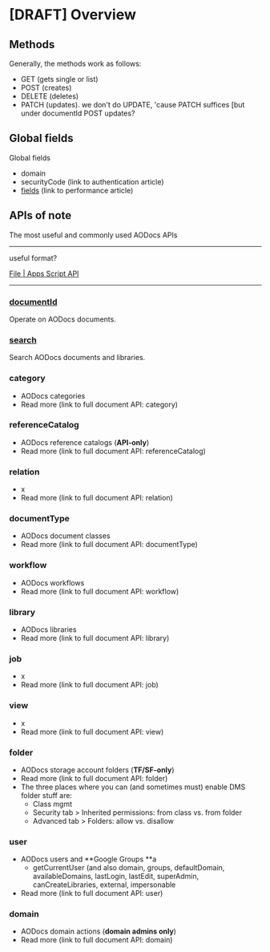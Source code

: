 # [DRAFT] Overview

## Methods

Generally, the methods work as follows:
*   GET (gets single or list)
*   POST (creates)
*   DELETE (deletes)
*   PATCH (updates). we don't do UPDATE, 'cause PATCH suffices [but under documentId POST updates?

## Global fields

Global fields
*   domain
*   securityCode (link to authentication article)
*   <span style="text-decoration:underline;">fields</span> (link to performance article)

## APIs of note


The most useful and commonly used AODocs APIs

---

useful format?

[File | Apps Script API](https://developers.google.com/apps-script/api/reference/rest/v1/File)

---

### [documentId](https://drive.google.com/a/altirnao.com/open?id=11PiT5MuYn6BXiJ5dh_PSW2LK5eo4HfMMRYbEFg4Up8s)

Operate on AODocs documents.


### [search](https://docs.google.com/document/d/1QAIPQZWM_5iQolBjO0_5mBgGyZRde4_4_9vD0DD4MHI/edit)

Search AODocs documents and libraries.


### category


*   AODocs categories
*   Read more (link to full document API: category)


### referenceCatalog


*   AODocs reference catalogs (**API-only**)
*   Read more (link to full document API: referenceCatalog)


### relation


*   x
*   Read more (link to full document API: relation)


### documentType


*   AODocs document classes
*   Read more (link to full document API: documentType)


### workflow


*   AODocs workflows
*   Read more (link to full document API: workflow)


### library


*   AODocs libraries
*   Read more (link to full document API: library)


### job


*   x
*   Read more (link to full document API: job)


### view


*   x
*   Read more (link to full document API: view)


### folder


*   AODocs storage account folders (**TF/SF-only**)
*   Read more (link to full document API: folder)
*   The three places where you can (and sometimes must) enable DMS folder stuff are:
    *   Class mgmt
    *   Security tab > Inherited permissions: from class vs. from folder
    *   Advanced tab > Folders: allow vs. disallow


### user


*   AODocs users and **Google Groups **a
    *   getCurrentUser (and also domain, groups, defaultDomain, availableDomains, lastLogin, lastEdit, superAdmin, canCreateLibraries, external, impersonable
*   Read more (link to full document API: user)


### domain


*   AODocs domain actions (**domain admins only**)
*   Read more (link to full document API: domain)
